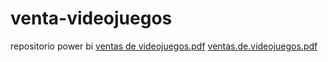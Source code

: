# venta-videojuegos
repositorio power bi
[ventas de videojuegos.pdf](https://github.com/perd2020/venta-videojuegos/files/8317963/ventas.de.videojuegos.pdf)
[ventas.de.videojuegos.pdf](https://github.com/perd2020/venta-videojuegos/files/10789913/ventas.de.videojuegos.pdf)
